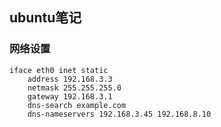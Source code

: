ubuntu笔记
---

### 网络设置
```
iface eth0 inet static
    address 192.168.3.3
    netmask 255.255.255.0
    gateway 192.168.3.1
    dns-search example.com
    dns-nameservers 192.168.3.45 192.168.8.10
```
